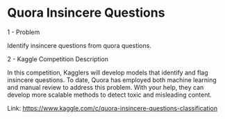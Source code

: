 # Quora Insincere Questions

1 - Problem
  
Identify insincere questions from quora questions.

2 - Kaggle Competition Description

In this competition, Kagglers will develop models that identify and flag insincere questions. To date, Quora has employed both machine learning and manual review to address this problem. With your help, they can develop more scalable methods to detect toxic and misleading content.

Link: https://www.kaggle.com/c/quora-insincere-questions-classification
